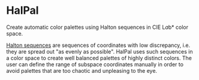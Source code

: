 # HalPal
Create automatic color palettes using Halton sequences in CIE L*a*b* color space.

[Halton sequences](https://en.wikipedia.org/wiki/Halton_sequence) are sequences of coordinates with low discrepancy, i.e. they are spread out "as evenly as possible". HalPal uses such sequences in a color space to create well balanced palettes of highly distinct colors. The user can define the range of subspace coordinates manually in order to avoid palettes that are too chaotic and unpleasing to the eye.

